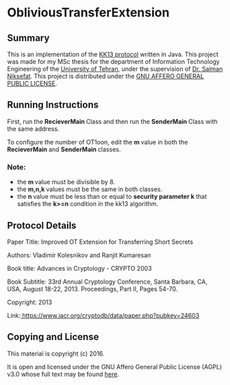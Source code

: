 # ObliviousTransferExtension

 <h2> Summary </h2>
 
This is an implementation of the <a href="https://eprint.iacr.org/2013/491">KK13 protocol</a> written in Java. This project was made for my MSc thesis for the department of Information Technology Engineering of the <a href="http://kish.ut.ac.ir/IPPWebV1C010/English_WebUI/Default.aspx"> University of Tehran</a>, under the supervision of <a href="http://scholar.google.com/citations?user=g0JaizAAAAAJ&hl=en">Dr. Salman Niksefat</a>. This project is distributed under the <a href="http://www.gnu.org/licenses/agpl-3.0.txt">GNU AFFERO GENERAL PUBLIC LICENSE</a>. 


 <h2> Running Instructions </h2>
 
 First, run the <b> RecieverMain </b> Class and then run the <b>SenderMain </b> Class with the same address.
 
 To configure the number of OT1oon, edit the <b>m </b> value in both the<b> RecieverMain </b> and <b>SenderMain </b> classes. 
 
 <h3> Note: </h3>
 
 <ul type="square">
 
 <li>the <b>m </b>value must be divisible by 8.</li>
 
 <li>the <b>m,n,k </b>values must be the same in both classes.</li>
 
 <li>the <b>n </b>value must be less than or equal to <b>security parameter k</b> that satisfies the <b>k>=n</b> condition in the kk13 algorithm.</li>

 </ul>
 
 <h2> Protocol Details </h2>
 
 Paper Title: Improved OT Extension for Transferring Short Secrets
 
 Authors: Vladimir Kolesnikov and Ranjit Kumaresan
 
 Book title: Advances in Cryptology - CRYPTO 2003 
 
 Book Subtitle: 33rd Annual Cryptology Conference, Santa Barbara, CA, USA, August 18-22, 2013. Proceedings, Part II, Pages  54-70.
 
 Copyright: 2013
 
   Link:<a href="https://www.iacr.org/cryptodb/data/paper.php?pubkey=24603"> https://www.iacr.org/cryptodb/data/paper.php?pubkey=24603 </a>

<h2>Copying and License</h2>

This material is copyright (c) 2016.

It is open and licensed under the GNU Affero General Public License (AGPL) v3.0 whose full text may be found <a href="http://www.gnu.org/licenses/agpl-3.0.txt">here</a>. 

 
